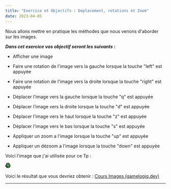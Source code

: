 ```yaml
---
title: "Exercice et Objectifs : Deplacement, rotations et Zoom"
date: 2023-04-05
---
```


Nous allons mettre en pratique les méthodes que nous venons d'aborder sur les images.

**_Dans cet exercice vos objectif seront les suivants_ :**

- Afficher une image

- Faire une rotation de l'image vers la gauche lorsque la touche "left" est appuyée

- Faire une rotation de l'image vers la droite lorsque la touche "right" est appuyée

- Déplacer l'image vers la gauche lorsque la touche "q" est appuyée

- Déplacer l'image vers la droite lorsque la touche "d" est appuyée

- Déplacer l'image vers le haut lorsque la touche "z" est appuyée

- Déplacer l'image vers le bas lorsque la touche "s" est appuyée

- Appliquer un zoom a l'image lorsque la touche "up" est appuyée

- Appliquer un dézoom a l'image lorsque la touche "down" est appuyée

Voici l'image que j'ai utilisée pour ce Tp :

[![](images/squellettezombie.png)](http://gamelogiq.dev/wp-content/uploads/2023/04/squellettezombie.png)

Voici le résultat que vous devriez obtenir : [Cours Images (gamelogiq.dev)](http://gamelogiq.dev/wp-content/uploads/2023/04/Cours-Images.html)

* * *
